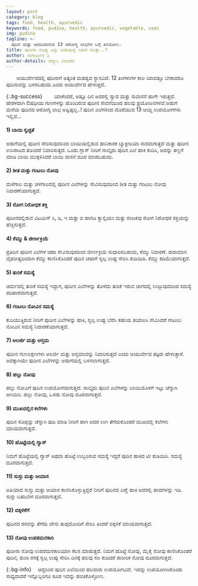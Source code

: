 ```yaml
---
layout: post
category: blog
tags: food, health, ayurvedic
keywords: food, pudina, health, ayurvedic, vegetable, uses
img: pudina
tagline: >-
  ಪುದಿನ ಮತ್ತು ಆದರಿಂದಾಗುವ 13 ಆರೋಗ್ಯ ಲಾಭಗಳ ಬಗ್ಗೆ ತಿಳಿಯೋಣ.
title: ಪುದೀನಾ ಸೊಪ್ಪು ಎಸ್ಟು ಉಪಯುಕ್ತ ನಿಮಗೆ ಗೊತ್ತಾ..? 
author: ನಾಗಾರ್ಜುನ ಪಿ
author-details: ಹವ್ಯಾಸಿ ಲೇಖಕರು
---
```

&emsp;&emsp;ಆಯುರ್ವೇದದಲ್ಲಿ ಪುದಿನಾಗೆ ಅತ್ಯಂತ ಮಹತ್ವದ ಸ್ಥಾನವಿದೆ. 12 ತಿಂಗಳುಗಳ ಕಾಲ ಯಾವತ್ತೂ ಬೇಕಾದರೂ ಪುದಿನಾವನ್ನು  ಬಳಸಬಹುದು ಎಂದು ಆಯುರ್ವೇದ ಹೇಳುತ್ತದೆ.

<!--more-->

{:.bg-success}
&emsp;&emsp;ಯಾಕೆಂದರೆ, ಅಷ್ಟೂ ದಿನ ಅದರಲ್ಲಿ ಸ್ವಾದ ಮತ್ತು ಸುವಾಸನೆ ಹಾಗೇ ಇರುತ್ತದೆ. ಹೇರಳವಾಗಿ ಔಷಧೀಯ ಗುಣಗಳನ್ನು ಹೊಂದಿರುವ ಪುದೀನ ಸೇವನೆಯಿಂದ ಹಲವು ಪ್ರಯೋಜನಗಳಿವೆ.ಅಡುಗೆ ಮನೆಯ ಪುದಿನದ ಆರೋಗ್ಯ ಲಾಭ ಅಷ್ಟಿಷ್ಟಲ್ಲ..! ಪುದಿನ ಎಲೆಗಳಿಂದ ದೊರೆಯುವ 13 ಆಯ್ದ ಉಪಯೋಗಗಳು ಇಲ್ಲಿವೆ...

#### 1) ಬಾಯಿ ಸ್ವಚ್ಛತೆ
ಅಡುಗೆಯಲ್ಲಿ ಪುದೀನ ಸೇರಿಸುವುದರಿಂದ ಬಾಯಿಯಲ್ಲಿರುವ ಹಾನಿಕಾರಕ ಬ್ಯಾಕ್ಟೀರಿಯಾ ನಾಶವಾಗುತ್ತದೆ ಮತ್ತು ಪುದೀನ ಉಸಿರಾಟದ ತೊಂದರೆ ನಿವಾರಿಸುತ್ತದೆ. ಒಂದು ಗ್ಲಾಸ್ ನೀರಿಗೆ ನಾಲ್ಕೈದು ಪುದಿನ ಎಲೆ  ಹಾಕಿ ಕುದಿಸಿ, ಅದನ್ನು ತಣ್ಣಗೆ ಮಾಡಿ ಬಾಯಿ ಮುಕ್ಕಳಿಸಿದರೆ ಬಾಯಿ ವಾಸನೆ ದೂರ ಮಾಡಬಹುದು. 
<br>
#### 2) ಶೀತ ಮತ್ತು ಗಂಟಲು ನೋವು
ಮಳೆಗಾಲ ಮತ್ತು ಚಳಿಗಾಲದಲ್ಲಿ ಪುದೀನ ಎಲೆಗಳನ್ನು ಸೇವಿಸುವುದರಿಂದ ಶೀತ ಮತ್ತು ಗಂಟಲು ನೋವು ನಿವಾರಣೆಯಾಗುತ್ತದೆ.
<br>
#### 3) ರೋಗ ನಿರೋಧಕ ಶಕ್ತಿ
ಪುದೀನದಲ್ಲಿರುವ ವಿಟಮಿನ್ ಸಿ, ಡಿ, ಇ ಮತ್ತು ಬಿ ಹಾಗೂ ಕ್ಯಾಲ್ಸಿಯಂ ಮತ್ತು ರಂಜಕವು ರೋಗ ನಿರೋಧಕ ಶಕ್ತಿಯನ್ನು ಹೆಚ್ಚಿಸುತ್ತದೆ.
<br>
#### 4) ಕೆಮ್ಮು & ಜೀರ್ಣಕ್ರಿಯೆ
ಪ್ರತಿದಿನ ಪುದೀನ ಎಲೆಗಳ ಚಹಾ ಸೇವಿಸುವುದರಿಂದ ಜೀರ್ಣಕ್ರಿಯೆ ಸುಧಾರಿಸಬಹುದು, ಕೆಮ್ಮು ನಿವಾರಣೆ. ಹವಾಮಾನ ವೈಪರೀತ್ಯದಿಂದಾಗಿ ಕೆಮ್ಮು ಕಾಣಿಸಿಕೊಂಡರೆ ಪುದಿನ ಚಹಾಗೆ ಸ್ವಲ್ಪ ಉಪ್ಪು ಸೇರಿಸಿ ಕುಡಿಯಿರಿ. ಕೆಮ್ಮು ಕಡಿಮೆಯಾಗುತ್ತದೆ.
<br>
#### 5) ತುರಿಕೆ ಸಮಸ್ಯೆ
ಚರ್ಮದಲ್ಲಿ ತುರಿಕೆ ಸಮಸ್ಯೆ ಇದ್ದಾಗ, ಪುದೀನ ಎಲೆಗಳನ್ನು ತೊಳೆದು ತುರಿಕೆ ಇರುವ ಜಾಗದಲ್ಲಿ ಉಜ್ಜುವುದರಿಂದ ಸಮಸ್ಯೆ ಪರಿಹಾರವಾಗುತ್ತದೆ.
<br>
#### 6) ಗಂಟಲು ನೋವಿನ ಸಮಸ್ಯೆ
ಕುದಿಯುತ್ತಿರುವ ನೀರಿಗೆ ಪುದೀನ ಎಲೆಗಳನ್ನು ಹಾಕಿ, ಸ್ವಲ್ಪ ಉಪ್ಪು ಬೆರೆಸಿ ಕಷಾಯ ತಯಾರಿಸಿ ಸೇವಿಸಿದರೆ ಗಂಟಲು ನೋವಿನ ಸಮಸ್ಯೆ ನಿವಾರಣೆಯಾಗುತ್ತದೆ.
<br>
#### 7) ಅಲರ್ಜಿ ಮತ್ತು ಆಸ್ತಮ
ಪುದೀನ ಗುಣಲಕ್ಷಣಗಳು ಅಲರ್ಜಿ ಮತ್ತು ಆಸ್ತಮಾವನ್ನು ನಿವಾರಿಸುತ್ತದೆ ಎಂದು ಆಯುರ್ವೇದ ತಜ್ಞರು ಹೇಳುತ್ತಾರೆ. ಅದಕ್ಕಾಗಿಯೇ ಪುದೀನ ಎಲೆಗಳನ್ನು ಅಡುಗೆಯಲ್ಲಿ ಬಳಸಲಾಗುತ್ತದೆ. 
<br>
#### 8) ಹಲ್ಲು ನೋವು
ಹಲ್ಲು ನೋವಿಗೆ ಪುದಿನ ಉಪಯೋಗವಾಗುತ್ತದೆ. ನಾಲ್ಕೈದು ಪುದಿನ ಎಲೆಗಳನ್ನು ಬಾಯಿಯೊಳಗೆ ಇಟ್ಟು ಚೆನ್ನಾಗಿ ಅಗಿಯಿರಿ. ಹಲ್ಲು ನೋವು, ಒಸಡು ನೋವು ದೂರವಾಗುತ್ತದೆ.
<br>
#### 9) ಮುಖದಲ್ಲಿನ ಕಲೆಗಳು
ಪುದಿನ ಸೊಪ್ಪನ್ನು ಚೆನ್ನಾಗಿ ಪುಡಿ ಮಾಡಿ ನೀರಿಗೆ ಹಾಗಿ ಅದರ ಉಗಿ ತೆಗೆದುಕೊಂಡರೆ ಮುಖದಲ್ಲಿ ಕಲೆಗಳು ಮಾಯವಾಗುತ್ತವೆ.
<br>
#### 10) ಹೊಟ್ಟೆಯಲ್ಲಿ ಗ್ಯಾಸ್
ನಿಮಗೆ ಹೊಟ್ಟೆಯಲ್ಲಿ ಗ್ಯಾಸ್ ಅಥವಾ ಹೊಟ್ಟೆ ಉಬ್ಬರಿಸುವ ಸಮಸ್ಯೆ ಇದ್ದರೆ ಪುದಿನ ಹಾಕಿದ ಟೀ ಕುಡಿಯಿರಿ. ಸಮಸ್ಯೆ ದೂರವಾಗುತ್ತದೆ.
<br>
#### 11) ಸುಸ್ತು ಮತ್ತು ಆಯಾಸ
ಅತಿಯಾದ ಸುಸ್ತು ಮತ್ತು ಆಯಾಸ  ಕಾಣಿಸಿಕೊಳ್ಳುತ್ತಿದ್ದರೆ ನೀರಿಗೆ ಪುದಿನದ ಎಣ್ಣೆ  ಹಾಕಿ ಅದರಲ್ಲಿ ಪಾದಗಳನ್ನು ಇಡಿ. ಸುಸ್ತು ಬಹುಬೇಗ ದೂರವಾಗುತ್ತದೆ.
<br>
#### 12) ಬಿಕ್ಕಳಿಕೆಗೆ
ಪುದಿನದ ರಸವನ್ನು ತೆಗೆದು ಜೇನು ತುಪ್ಪದೊಂದಿಗೆ ಸೇರಿಸಿ ತಿಂದರೆ ಬಿಕ್ಕಳಿಕೆ ಮಾಯವಾಗುತ್ತದೆ. 
<br>
#### 13) ನೋವು ಉಪಶಮನಕಾರಿ
ಪುದೀನಾ ನೋವು ಉಪಶಮನಕಾರಿಯಾಗಿ ಕೆಲಸ ಮಾಡುತ್ತದೆ. ನಿಮಗೆ ಹೊಟ್ಟೆ ನೋವು, ಮೈಕೈ ನೋವು ಕಾಣಿಸಿಕೊಂಡರೆ ಪುದಿನ, ಶುಂಠಿ ರಸಕ್ಕೆ ಸ್ವಲ್ಪ ಉಪ್ಪು ಸೇರಿಸಿ ದಿನಕ್ಕೆ ಹಲವು ಸಲ ಕುಡಿದರೆ ಶಾರೀರಿಕ ನೋವು ದೂರವಾಗುತ್ತದೆ.
<br>

{:.bg-info}
&emsp;ಆದ್ದರಿಂದ ಪುದಿನ ಎಲೆಯಿಂದ ಹಲವಾರು ಉಪಯೋಗವಿದೆ. ಇದನ್ನು ಉಪಯೋಗಿಸಿಕೊಂಡು ಸಾಧ್ಯವಾದರೆ ಇನ್ನೊಬ್ಬರಿಗೂ ಕೂಡ ಇದನ್ನು ಹಂಚಿಕೊಳ್ಳೋಣ.
